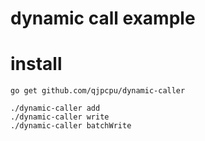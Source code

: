 dynamic call example
================================

# install

```
go get github.com/qjpcpu/dynamic-caller
```

```
./dynamic-caller add
./dynamic-caller write
./dynamic-caller batchWrite
```
